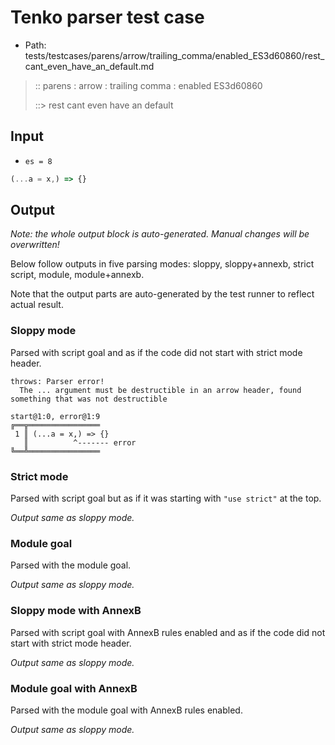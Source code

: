 # Tenko parser test case

- Path: tests/testcases/parens/arrow/trailing_comma/enabled_ES3d60860/rest_cant_even_have_an_default.md

> :: parens : arrow : trailing comma : enabled ES3d60860
>
> ::> rest cant even have an default

## Input

- `es = 8`

`````js
(...a = x,) => {}
`````

## Output

_Note: the whole output block is auto-generated. Manual changes will be overwritten!_

Below follow outputs in five parsing modes: sloppy, sloppy+annexb, strict script, module, module+annexb.

Note that the output parts are auto-generated by the test runner to reflect actual result.

### Sloppy mode

Parsed with script goal and as if the code did not start with strict mode header.

`````
throws: Parser error!
  The ... argument must be destructible in an arrow header, found something that was not destructible

start@1:0, error@1:9
╔══╦════════════════
 1 ║ (...a = x,) => {}
   ║          ^------- error
╚══╩════════════════

`````

### Strict mode

Parsed with script goal but as if it was starting with `"use strict"` at the top.

_Output same as sloppy mode._

### Module goal

Parsed with the module goal.

_Output same as sloppy mode._

### Sloppy mode with AnnexB

Parsed with script goal with AnnexB rules enabled and as if the code did not start with strict mode header.

_Output same as sloppy mode._

### Module goal with AnnexB

Parsed with the module goal with AnnexB rules enabled.

_Output same as sloppy mode._
